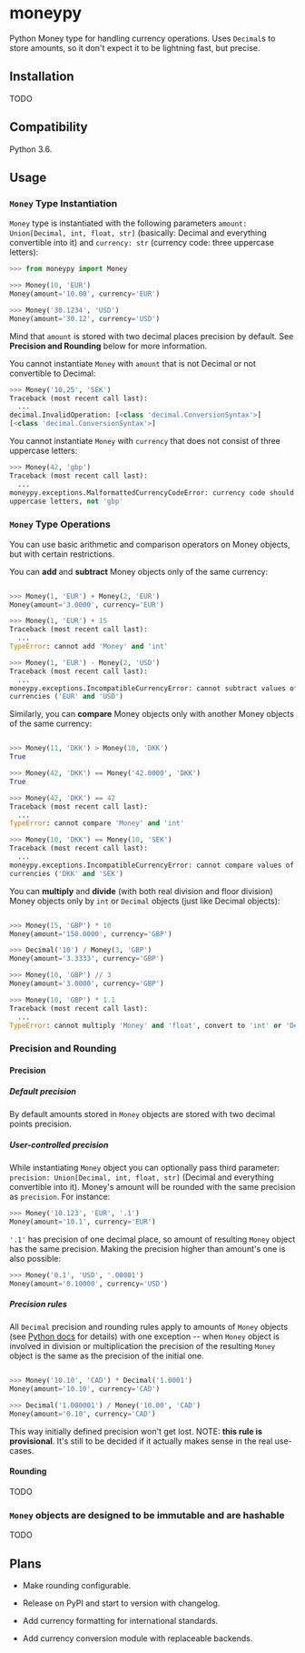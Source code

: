 # moneypy

Python Money type for handling currency operations. Uses `Decimal`s to store amounts, so
it don't expect it to be lightning fast, but precise.

## Installation

TODO

## Compatibility

Python 3.6.

## Usage

### `Money` Type Instantiation

`Money` type is instantiated with the following parameters `amount: Union[Decimal,
int, float, str]` (basically: Decimal and everything convertible into it) and `currency:
str` (currency code: three uppercase letters):

```Python console
>>> from moneypy import Money

>>> Money(10, 'EUR')
Money(amount='10.00', currency='EUR')

>>> Money('30.1234', 'USD')
Money(amount='30.12', currency='USD')

```

Mind that `amount` is stored with two decimal places precision by default. See
**Precision and Rounding** below for more information.

You cannot instantiate `Money` with `amount` that is not Decimal or not convertible to
Decimal:

```Python console
>>> Money('10,25', 'SEK')
Traceback (most recent call last):
  ...
decimal.InvalidOperation: [<class 'decimal.ConversionSyntax'>]
[<class 'decimal.ConversionSyntax'>]
```

You cannot instantiate `Money` with `currency` that does not consist of three uppercase
letters:

```Python console
>>> Money(42, 'gbp')
Traceback (most recent call last):
  ...
moneypy.exceptions.MalformattedCurrencyCodeError: currency code should consist of three
uppercase letters, not 'gbp'

```

### `Money` Type Operations

You can use basic arithmetic and comparison operators on Money objects, but with certain
restrictions.

You can **add** and **subtract** Money objects only of the same currency:

```Python console

>>> Money(1, 'EUR') + Money(2, 'EUR')
Money(amount='3.0000', currency='EUR')

>>> Money(1, 'EUR') + 15
Traceback (most recent call last):
  ...
TypeError: cannot add 'Money' and 'int'

>>> Money(1, 'EUR') - Money(2, 'USD')
Traceback (most recent call last):
  ...
moneypy.exceptions.IncompatibleCurrencyError: cannot subtract values of two different
currencies ('EUR' and 'USD')

```

Similarly, you can **compare** Money objects only with another Money objects of the same
currency:

```Python console

>>> Money(11, 'DKK') > Money(10, 'DKK')
True

>>> Money(42, 'DKK') == Money('42.0000', 'DKK')
True

>>> Money(42, 'DKK') == 42
Traceback (most recent call last):
  ...
TypeError: cannot compare 'Money' and 'int'

>>> Money(10, 'DKK') == Money(10, 'SEK')
Traceback (most recent call last):
  ...
moneypy.exceptions.IncompatibleCurrencyError: cannot compare values of two different
currencies ('DKK' and 'SEK')

```

You can **multiply** and **divide** (with both real division and floor division) Money
objects only by `int` or `Decimal` objects (just like Decimal objects):

```Python console

>>> Money(15, 'GBP') * 10
Money(amount='150.0000', currency='GBP')

>>> Decimal('10') / Money(3, 'GBP')
Money(amount='3.3333', currency='GBP')

>>> Money(10, 'GBP') // 3
Money(amount='3.0000', currency='GBP')

>>> Money(10, 'GBP') * 1.1
Traceback (most recent call last):
  ...
TypeError: cannot multiply 'Money' and 'float', convert to 'int' or 'Decimal' first

```

### Precision and Rounding

#### Precision

##### Default precision

By default amounts stored in `Money` objects are stored with two decimal points precision.

##### User-controlled precision

While instantiating `Money` object you can optionally pass third parameter: `precision:
Union[Decimal, int, float, str]` (Decimal and everything convertible into it). Money's
amount will be rounded with the same precision as `precision`. For instance:

```Python console
>>> Money('10.123', 'EUR', '.1')
Money(amount='10.1', currency='EUR')
```

`'.1'` has precision of one decimal place, so amount of resulting `Money` object has the
same precision. Making the precision higher than amount's one is also possible:

```Python console
>>> Money('0.1', 'USD', '.00001')
Money(amount='0.10000', currency='USD')
```

##### Precision rules

All `Decimal` precision and rounding rules apply to amounts of `Money` objects (see
[Python docs](https://docs.python.org/3/library/decimal.html) for details) with one
exception -- when `Money` object is involved in division or multiplication the
precision of the resulting `Money` object is the same as the precision of the initial one.

```Python console

>>> Money('10.10', 'CAD') * Decimal('1.0001')
Money(amount='10.10', currency='CAD')

>>> Decimal('1.000001') / Money('10.00', 'CAD')
Money(amount='0.10', currency='CAD')
```

This way initially defined precision won't get lost. NOTE: **this rule is provisional**.
It's still to be decided if it actually makes sense in the real use-cases.

#### Rounding

TODO

### `Money` objects are designed to be immutable and are hashable

TODO

## Plans

* Make rounding configurable.

* Release on PyPI and start to version with changelog.

* Add currency formatting for international standards.

* Add currency conversion module with replaceable backends.